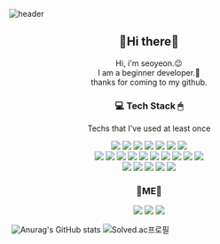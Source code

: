 ![header](https://capsule-render.vercel.app/api?type=slice&color=D9E5FF&height=300&section=header&text=park-seoyeon%20:D&fontSize=90&fontColor=4C4C4C)

<h2 align="center">👋Hi there👋</h2>

<p align="center">
Hi, i'm seoyeon.😉<br>
I am a beginner developer.🌱<br>
thanks for coming to my github.</p>



<h3 align="center">💻 Tech Stack 🖱</h3>

<p align="center"> Techs that I've used at least once</p>

<p align="center">
    <img src="https://img.shields.io/badge/HTML5-E34F26?style=flat-square&logo=HTML5&logoColor=white"/>
    <img src="https://img.shields.io/badge/CSS3-1572B6?style=flat-square&logo=CSS3&logoColor=white"/>
    <img src="https://img.shields.io/badge/JavaScript-F7DF1E?style=flat-square&logo=JavaScript&logoColor=white"/>
    <img src="https://img.shields.io/badge/TypeScript-3178C6?style=flat-square&logo=TypeScript&logoColor=white"/>
    <img src="https://img.shields.io/badge/Java-007396?style=flat-square&logo=Java&logoColor=white"/>
    <img src="https://img.shields.io/badge/Python-3776AB?style=flat-square&logo=Python&logoColor=white"/>
    <img src="https://img.shields.io/badge/C++-00599C?style=flat-square&logo=C++&logoColor=white"/> <br>
    <img src="https://img.shields.io/badge/Vue.js-4FC08D?style=flat-square&logo=Vue.js&logoColor=white"/>
    <img src="https://img.shields.io/badge/Vuetify-1867C0?style=flat-square&logo=Vuetify&logoColor=white"/>
    <img src="https://img.shields.io/badge/React-61DAFB?style=flat-square&logo=React&logoColor=white"/>
    <img src="https://img.shields.io/badge/Semantic UI React-35BDB2?style=flat-square&logo=Semantic UI React&logoColor=white"/>
    <img src="https://img.shields.io/badge/Material UI-0081CB?style=flat-square&logo=Material-UI&logoColor=white"/>
    <img src="https://img.shields.io/badge/Spring-6DB33F?style=flat-square&logo=Spring&logoColor=white"/>
    <img src="https://img.shields.io/badge/Spring Boot-6DB33F?style=flat-square&logo=Spring Boot&logoColor=white"/>
    <img src="https://img.shields.io/badge/Django-092E20?style=flat-square&logo=Django&logoColor=white"/> 
    <img src="https://img.shields.io/badge/MySQL-4479A1?style=flat-square&logo=MySQL&logoColor=white"/>
    <img src="https://img.shields.io/badge/MongoDB-47A248?style=flat-square&logo=MongoDB&logoColor=white"/> 
    <br>
    <img src="https://img.shields.io/badge/Android-3DDC84?style=flat-square&logo=Android&logoColor=white"/>
    <img src="https://img.shields.io/badge/Android Studio-3DDC84?style=flat-square&logo=Android Studio&logoColor=white"/>
    <img src="https://img.shields.io/badge/Unity-000000?style=flat-square&logo=Unity&logoColor=white"/>
    <img src="https://img.shields.io/badge/Figma-F24E1E?style=flat-square&logo=Figma&logoColor=white"/>
    <img src="https://img.shields.io/badge/Adobe Illustrator-FF9A00?style=flat-square&logo=Adobe Illustrator&logoColor=white"/>
</p>



<h3 align="center">
    🍒ME🍒
</h3>

<p align="center">
	<a href="https://www.instagram.com/seo_dori/" target="_blank"><img src="https://img.shields.io/badge/Instagram-E4405F?style=flat-square&logo=Instagram&logoColor=white"/></a>
    <a href="mailto:psy3153@naver.com" target="_blank"><img src="https://img.shields.io/badge/Mail-03C75A?style=flat-square&logo=Naver&logoColor=white"/></a>
    <a href="https://www.notion.so/Home-e76b718e30ea4614bfd643b8a008b882" target="_blank"><img src="https://img.shields.io/badge/Notion-000000?style=flat-square&logo=Notion&logoColor=white"/></a>
</p>



​          ![Anurag's GitHub stats](https://github-readme-stats.vercel.app/api?username=park-seoyeon&show_icons=true&theme=graywhite)   ![Solved.ac프로필](http://mazassumnida.wtf/api/v2/generate_badge?boj=psy3153)






